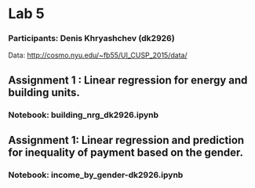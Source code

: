# Lab 5
### Participants: Denis Khryashchev (dk2926)
Data: http://cosmo.nyu.edu/~fb55/UI_CUSP_2015/data/

## Assignment 1 : Linear regression for energy and building units.
 
### Notebook: building_nrg_dk2926.ipynb

## Assignment 1: Linear regression and prediction for inequality of payment based on the gender.

### Notebook: income_by_gender-dk2926.ipynb

